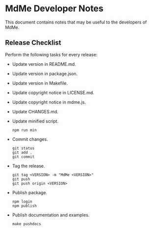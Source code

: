 MdMe Developer Notes
=====================

This document contains notes that may be useful to the developers of
MdMe.


Release Checklist
-----------------

Perform the following tasks for every release:

  - Update version in README.md.
  - Update version in package.json.
  - Update version in Makefile.
  - Update copyright notice in LICENSE.md.
  - Update copyright notice in mdme.js.
  - Update CHANGES.md.
  - Update minified script.

        npm run min

  - Commit changes.

        git status
        git add .
        git commit

  - Tag the release.

        git tag <VERSION> -m "MdMe <VERSION>"
        git push
        git push origin <VERSION>

  - Publish package.

        npm login
        npm publish

  - Publish documentation and examples.

        make pushdocs
